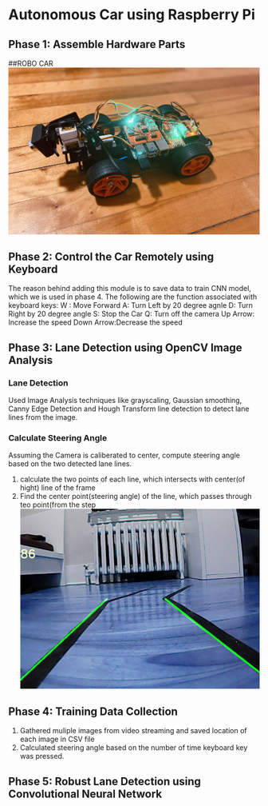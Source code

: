 # Autonomous Car using Raspberry Pi

## Phase 1: Assemble Hardware Parts 
##ROBO CAR
![alt text](https://github.com/JeelGondaliya183/AutonomousCar/blob/master/RoboCar.jpg?raw=true)

## Phase 2: Control the Car Remotely using Keyboard
The reason behind adding this module is to save data to train CNN model, which we is used in phase 4.
The following are the function associated with keyboard keys:
W : Move Forward 
A: Turn Left by 20 degree agnle
D: Turn Right by 20 degree angle
S: Stop the Car
Q: Turn off the camera
Up Arrow: Increase the speed
Down Arrow:Decrease the speed

## Phase 3: Lane Detection using OpenCV Image Analysis
### Lane Detection
Used Image Analysis techniques like grayscaling, Gaussian smoothing, Canny Edge Detection and Hough Transform line detection to detect lane lines from the image.
### Calculate Steering Angle
Assuming the Camera is caliberated to center, compute steering angle based on the two detected lane lines.
1. calculate the two points of each line, which intersects with center(of hight) line of the frame
2. Find the center point(steering angle) of the line, which passes through teo point(from the step
![alt text](https://github.com/JeelGondaliya183/AutonomousCar/blob/master/AutonomousCar/000_086.png?raw=true)

## Phase 4: Training Data Collection
1. Gathered muliple images from video streaming and saved location of each image in CSV file
2. Calculated steering angle based on the number of time keyboard key was pressed.

## Phase 5: Robust Lane Detection using Convolutional Neural Network
